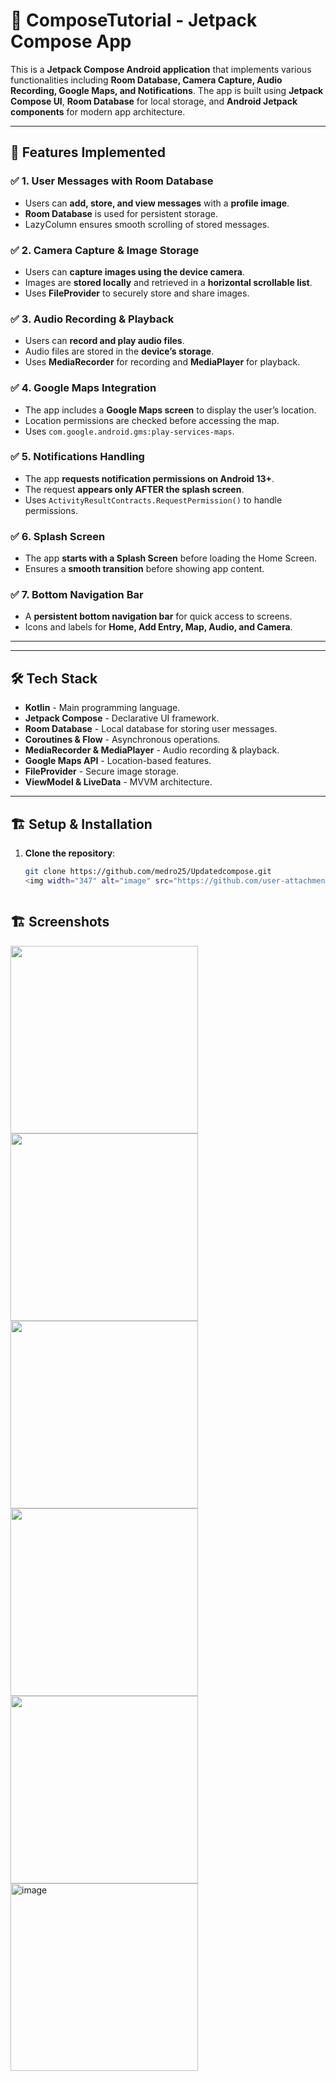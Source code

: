 # 📱 ComposeTutorial - Jetpack Compose App

This is a **Jetpack Compose Android application** that implements various functionalities including **Room Database, Camera Capture, Audio Recording, Google Maps, and Notifications**. The app is built using **Jetpack Compose UI**, **Room Database** for local storage, and **Android Jetpack components** for modern app architecture.

---

## 🚀 Features Implemented

### ✅ **1. User Messages with Room Database**
- Users can **add, store, and view messages** with a **profile image**.
- **Room Database** is used for persistent storage.
- LazyColumn ensures smooth scrolling of stored messages.

### ✅ **2. Camera Capture & Image Storage**
- Users can **capture images using the device camera**.
- Images are **stored locally** and retrieved in a **horizontal scrollable list**.
- Uses **FileProvider** to securely store and share images.

### ✅ **3. Audio Recording & Playback**
- Users can **record and play audio files**.
- Audio files are stored in the **device’s storage**.
- Uses **MediaRecorder** for recording and **MediaPlayer** for playback.

### ✅ **4. Google Maps Integration**
- The app includes a **Google Maps screen** to display the user’s location.
- Location permissions are checked before accessing the map.
- Uses `com.google.android.gms:play-services-maps`.

### ✅ **5. Notifications Handling**
- The app **requests notification permissions on Android 13+**.
- The request **appears only AFTER the splash screen**.
- Uses `ActivityResultContracts.RequestPermission()` to handle permissions.

### ✅ **6. Splash Screen**
- The app **starts with a Splash Screen** before loading the Home Screen.
- Ensures a **smooth transition** before showing app content.

### ✅ **7. Bottom Navigation Bar**
- A **persistent bottom navigation bar** for quick access to screens.
- Icons and labels for **Home, Add Entry, Map, Audio, and Camera**.

---

---

## 🛠️ Tech Stack
- **Kotlin** - Main programming language.
- **Jetpack Compose** - Declarative UI framework.
- **Room Database** - Local database for storing user messages.
- **Coroutines & Flow** - Asynchronous operations.
- **MediaRecorder & MediaPlayer** - Audio recording & playback.
- **Google Maps API** - Location-based features.
- **FileProvider** - Secure image storage.
- **ViewModel & LiveData** - MVVM architecture.

---

## 🏗️ Setup & Installation

1. **Clone the repository**:
   ```sh
   git clone https://github.com/medro25/Updatedcompose.git
   <img width="347" alt="image" src="https://github.com/user-attachments/assets/1f94cdd8-3e39-4c12-960f-4ba94d5e6729" />



## 🏗️ Screenshots

<img src="https://github.com/user-attachments/assets/d4b9bbe9-f582-4894-8fb3-97c45d636e99" width="300"/>

<img src="https://github.com/user-attachments/assets/1f94cdd8-3e39-4c12-960f-4ba94d5e6729" width="300"/>

<img src="https://github.com/user-attachments/assets/547edf4e-17ff-449e-a75e-0a6c19c8fe4a" width="300"/>

<img src="https://github.com/user-attachments/assets/34018afa-01be-4d92-a42a-6c0c73bb252b" width="300"/>

<img src="https://github.com/user-attachments/assets/f1ac1690-0047-413a-8410-64ffe16db8bb" width="300"/>
<img width="300" alt="image" src="https://github.com/user-attachments/assets/17d7e554-e93b-4319-8240-c903083a905a" />





  


